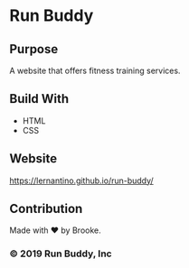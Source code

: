 # Run Buddy

## Purpose
A website that offers fitness training services.

## Build With
* HTML
* CSS

## Website
https://lernantino.github.io/run-buddy/

## Contribution
Made with ♥️ by Brooke.

### ©️ 2019 Run Buddy, Inc
